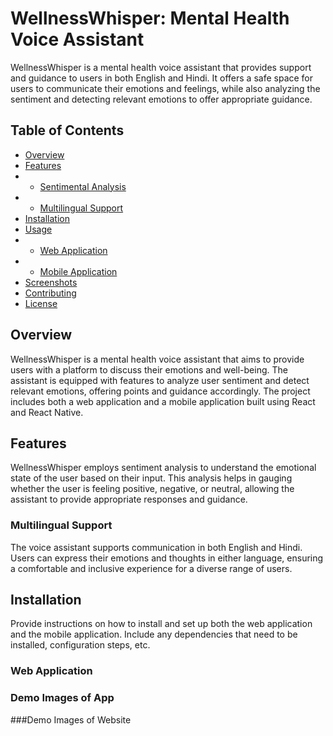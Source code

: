 # WellnessWhisper: Mental Health Voice Assistant

WellnessWhisper is a mental health voice assistant that provides support and guidance to users in both English and Hindi. It offers a safe space for users to communicate their emotions and feelings, while also analyzing the sentiment and detecting relevant emotions to offer appropriate guidance.

## Table of Contents

- [Overview](#overview)
- [Features](#features)
- - [Sentimental Analysis](#sentimental-analysis)
- - [Multilingual Support](#multilingual-support)
- [Installation](#installation)
- [Usage](#usage)
- - [Web Application](#web-application)
- - [Mobile Application](#mobile-application)
- [Screenshots](#screenshots)
- [Contributing](#contributing)
- [License](#license)

## Overview

WellnessWhisper is a mental health voice assistant that aims to provide users with a platform to discuss their emotions and well-being. The assistant is equipped with features to analyze user sentiment and detect relevant emotions, offering points and guidance accordingly. The project includes both a web application and a mobile application built using React and React Native.

## Features

WellnessWhisper employs sentiment analysis to understand the emotional state of the user based on their input. This analysis helps in gauging whether the user is feeling positive, negative, or neutral, allowing the assistant to provide appropriate responses and guidance.

### Multilingual Support

The voice assistant supports communication in both English and Hindi. Users can express their emotions and thoughts in either language, ensuring a comfortable and inclusive experience for a diverse range of users.

## Installation

Provide instructions on how to install and set up both the web application and the mobile application. Include any dependencies that need to be installed, configuration steps, etc.

### Web Application
### Demo Images of App
<blockquote class="imgur-embed-pub" lang="en" data-id="a/b7UGr6R" data-context="false" ><a href="//imgur.com/a/b7UGr6R"></a></blockquote><script async src="//s.imgur.com/min/embed.js" charset="utf-8"></script>

###Demo Images of Website
<blockquote class="imgur-embed-pub" lang="en" data-id="a/3A4i8sq" data-context="false" ><a href="//imgur.com/a/3A4i8sq"></a></blockquote><script async src="//s.imgur.com/min/embed.js" charset="utf-8"></script>

